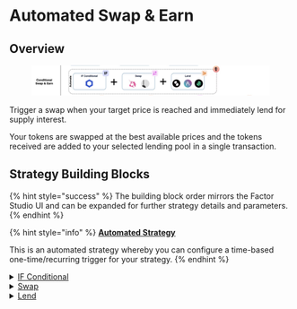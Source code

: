 # Automated Swap & Earn

## Overview

<figure><img src="../../../.gitbook/assets/image (4).png" alt=""><figcaption></figcaption></figure>

Trigger a swap when your target price is reached and immediately lend for supply interest.

Your tokens are swapped at the best available prices and the tokens received are added to your selected lending pool in a single transaction.

## Strategy Building Blocks

{% hint style="success" %}
The building block order mirrors the Factor Studio UI and can be expanded for further strategy details and parameters.
{% endhint %}

{% hint style="info" %}
[**Automated Strategy**](../../../factor-studio/factor-studio/automated-strategies.md)

This is an automated strategy whereby you can configure a time-based one-time/recurring trigger for your strategy.&#x20;
{% endhint %}

<details>

<summary><a href="../../../factor-studio/factor-studio/conditional-strategies.md">IF Conditional</a></summary>

* This condition will be checked each time this strategy is executed by the automation feature.
* Specify your target price and condition for the swap.
  * Token purchases: Only execute the swap if `marketPrice` is ≤ `targetPrice`
  * Token sales: Only execute the swap if `marketPrice` is ≥ `targetPrice`

</details>

<details>

<summary><a href="../../../factor-building-blocks/swap/">Swap</a></summary>

* Select the tokens to swap
  * Token purchases: Input token is the token to swap from and output token is the target token.
  * Token sales: Input token is the token to sell and output token is the token to receive.
* Input token amount

</details>

<details>

<summary><a href="../../../factor-building-blocks/lend.md">Lend</a></summary>

* Lend all of the swapped tokens to the selected lending pool to earn maximum supply interest.

</details>
